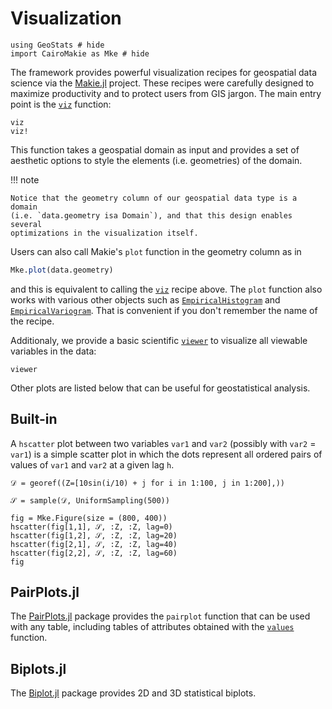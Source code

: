 # Visualization

```@example plots
using GeoStats # hide
import CairoMakie as Mke # hide
```

The framework provides powerful visualization recipes for
geospatial data science via the [Makie.jl](https://github.com/MakieOrg/Makie.jl)
project. These recipes were carefully designed to maximize productivity
and to protect users from GIS jargon. The main entry point is the
[`viz`](@ref) function:

```@docs
viz
viz!
```

This function takes a geospatial domain as input and provides a set of
aesthetic options to style the elements (i.e. geometries) of the domain.

!!! note

    Notice that the geometry column of our geospatial data type is a domain
    (i.e. `data.geometry isa Domain`), and that this design enables several
    optimizations in the visualization itself.

Users can also call Makie's `plot` function in the geometry column as in

```julia
Mke.plot(data.geometry)
```

and this is equivalent to calling the [`viz`](@ref) recipe above. The `plot`
function also works with various other objects such as [`EmpiricalHistogram`](@ref)
and [`EmpiricalVariogram`](@ref). That is convenient if you don't remember
the name of the recipe.

Additionaly, we provide a basic scientific [`viewer`](@ref) to visualize
all viewable variables in the data:

```@docs
viewer
```

Other plots are listed below that can be useful for geostatistical analysis.

## Built-in

A `hscatter` plot between two variables `var1` and `var2` (possibly
with `var2` = `var1`) is a simple scatter plot in which the dots
represent all ordered pairs of values of `var1` and `var2` at a
given lag `h`.

```@example plots
𝒟 = georef((Z=[10sin(i/10) + j for i in 1:100, j in 1:200],))

𝒮 = sample(𝒟, UniformSampling(500))

fig = Mke.Figure(size = (800, 400))
hscatter(fig[1,1], 𝒮, :Z, :Z, lag=0)
hscatter(fig[1,2], 𝒮, :Z, :Z, lag=20)
hscatter(fig[2,1], 𝒮, :Z, :Z, lag=40)
hscatter(fig[2,2], 𝒮, :Z, :Z, lag=60)
fig
```

## PairPlots.jl

The [PairPlots.jl](https://github.com/sefffal/PairPlots.jl) package
provides the `pairplot` function that can be used with any table, including
tables of attributes obtained with the [`values`](@ref) function.

## Biplots.jl

The [Biplot.jl](https://github.com/MakieOrg/Biplots.jl)
package provides 2D and 3D statistical biplots.
